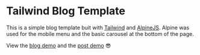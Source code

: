 # Tailwind Blog Template

This is a simple blog template buit with [Tailwind](https://tailwindcss.com/) and [AlpineJS](https://github.com/alpinejs/alpine). Alpine was used for the mobile menu and the basic carousel at the bottom of the page.

View the [blog demo](https://davidgrzyb.github.io/tailwind-blog-template/blog.html) and the [post demo](https://davidgrzyb.github.io/tailwind-blog-template/post.html) 😎
